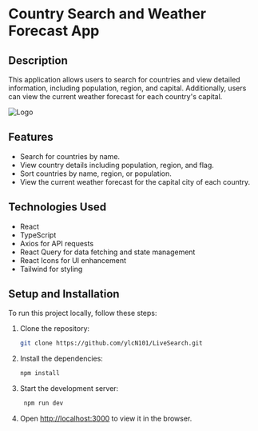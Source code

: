 # Country Search and Weather Forecast App

## Description

This application allows users to search for countries and view detailed information, including population, region, and capital. Additionally, users can view the current weather forecast for each country's capital.

 <img src="https://res.cloudinary.com/dezqiqsqb/image/upload/v1704391803/wl5wwxxnte1clp3unlkz.png" alt="Logo">

## Features

- Search for countries by name.
- View country details including population, region, and flag.
- Sort countries by name, region, or population.
- View the current weather forecast for the capital city of each country.

## Technologies Used

- React
- TypeScript
- Axios for API requests
- React Query for data fetching and state management
- React Icons for UI enhancement
- Tailwind for styling

## Setup and Installation

To run this project locally, follow these steps:

1. Clone the repository:

   ```bash
   git clone https://github.com/ylcN101/LiveSearch.git
   ```

2. Install the dependencies:

   ```bash
   npm install
   ```

3. Start the development server:

   ```bash
    npm run dev
   ```

4. Open [http://localhost:3000](http://localhost:3000) to view it in the browser.
